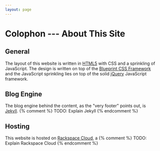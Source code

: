 ```yaml
---
layout: page
---
```

# Colophon --- About This Site

## General
The layout of this website is written in [HTML5](http://diveintohtml5.org/) with CSS and a sprinkling of JavaScript. The design is written on top of the [Blueprint CSS Framework](http://www.blueprintcss.org/) and the JavaScript sprinkling lies on top of the solid [jQuery](http://jquery.com/) JavaScript framework.

## Blog Engine
The blog engine behind the content, as the "very footer" points out, is [Jekyll](http://jekyllrb.com). {% comment %} TODO: Explain Jekyll {% endcomment %}

## Hosting
This website is hosted on [Rackspace Cloud](http://www.rackspacecloud.com), a  {% comment %} TODO: Explain Rackspace Cloud {% endcomment %}